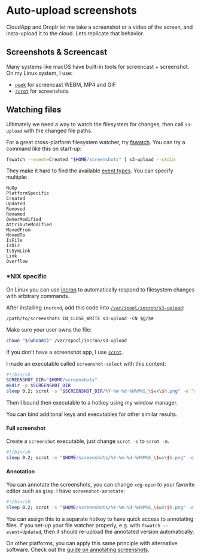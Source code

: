 # Auto-upload screenshots

CloudApp and Droplr let me take a screenshot or a video of the screen, and insta-upload it to the cloud. Lets replicate that behavior.

## Screenshots & Screencast

Many systems like macOS have built-in tools for screencast + screenshot. On my Linux system, I use:

- [`peek`](https://github.com/phw/peek) for screencast WEBM, MP4 and GIF
- [`scrot`](http://manpages.ubuntu.com/manpages/cosmic/en/man1/scrot.1.html) for screenshots

## Watching files

Ultimately we need a way to watch the filesystem for changes, then call `s3-upload` with the changed file paths.

For a great cross-platform filesystem watcher, try [fswatch](https://github.com/emcrisostomo/fswatch). You can try a command like this on start-up:

```sh
fswatch --event=Created "$HOME/screenshots" | s3-upload --stdin
```

They make it hard to find the available [event types](https://github.com/emcrisostomo/fswatch/issues/207). You can specify multiple:

```
NoOp
PlatformSpecific
Created
Updated
Removed
Renamed
OwnerModified
AttributeModified
MovedFrom
MovedTo
IsFile
IsDir
IsSymLink
Link
Overflow
```

### *NIX specific

On Linux you can use [incron](https://inotify.aiken.cz/?section=incron&page=doc&lang=en) to automatically respond to filesystem changes with arbitrary commands.

After installing `incrond`, add this code into [`/var/spool/incron/s3-upload`](https://linux.die.net/man/5/incrontab):

```incrontab
/path/to/screenshots IN_CLOSE_WRITE s3-upload -CN $@/$#
```

Make sure your user owns the file:

```sh
chown "$(whoami)" /var/spool/incron/s3-upload
```

If you don't have a screenshot app, I use [`scrot`](https://www.tecmint.com/take-screenshots-in-linux-using-scrot/).

I made an executable called `screenshot-select` with this content:

```sh
#!/bin/sh
SCREENSHOT_DIR="$HOME/screenshots"
mkdir -p $SCREENSHOT_DIR
sleep 0.2; scrot -s "$SCREENSHOT_DIR/%Y-%m-%d-%H%M%S_\$wx\$h.png" -e "xdg-open \$f"
```

Then I bound then executable to a hotkey using my window manager.

You can bind additonal keys and executables for other similar results.

#### Full screenshot

Create a `screenshot` executable, just change `scrot -s` to `scrot -m`.

```sh
#!/bin/sh
sleep 0.2; scrot -m "$HOME/screenshots/%Y-%m-%d-%H%M%S_\$wx\$h.png" -e "xdg-open \$f"
```

#### Annotation

You can  annotate the screenshots, you can change `xdg-open` to your favorite editor such as `gimp`. I have `screenshot-annotate`:

```sh
#!/bin/sh
sleep 0.2; scrot -s "$HOME/screenshots/%Y-%m-%d-%H%M%S_\$wx\$h.png" -e "gimp \$f"
```

You can assign this to a separate hotkey to have quick access to annotating files. If you set-up your file watcher properly, e.g. with `fswatch --event=Updated`, then it should re-upload the annotated version automatically.

On other platforms, you can apply this same principle with alternative software.
Check out the [guide on annotating screenshots](annotate-screenshots.md).
